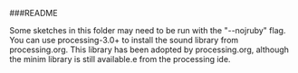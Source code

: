 ###README

Some sketches in this folder may need to be run with the "--nojruby" flag. You can use processing-3.0+ to install the sound library from processing.org.  This library has been adopted by processing.org, although the minim library is still available.e from the processing ide.

